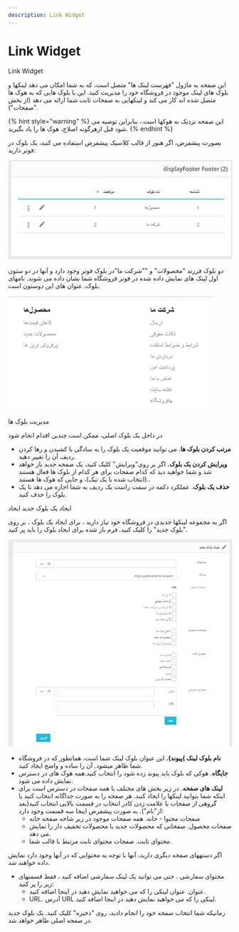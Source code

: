 ```yaml
---
description: Link Widget
---
```


# Link Widget

Link Widget

این صفحه به ماژول "فهرست لینک ها" متصل است، که به شما امکان می دهد لینکها و بلوک های لینک موجود در فروشگاه خود را مدیریت کنید. این با بلوک هایی که به هوک ها متصل شده اند کار می کند و لینکهایی به صفحات ثابت شما ارائه می دهد (از بخش "صفحات").

{% hint style="warning" %}
این صفحه نزدیک به هوکها است.، بنابراین توصیه می شود قبل ازهرگونه اصلاح، هوک ها را یاد بگیرید.
{% endhint %}

بصورت پیشفرض، اگر هنوز از قالب کلاسیک پیشفرض استفاده می کنید، یک بلوک در فوتر دارید:

![](<../../../.gitbook/assets/0 (36).png>)

دو بلوک فرزند "محصولات" و ""شرکت ما"در بلوک فوتر وجود دارد و آنها در دو ستون اول لینک های نمایش داده شده در فوتر فروشگاه شما نشان داده می شوند. نامهای بلوک، عنوان های این دوستون است.

![](<../../../.gitbook/assets/1 (26).png>)

مدیریت بلوک ها

در داخل یک بلوک اصلی، ممکن است چندین اقدام انجام شود

* **مرتب کردن بلوک ها**. می توانید موقعیت یک بلوک را به سادگی با کشیدن و رها کردن ردیف آن را تغییر دهید.
* **ویرایش کردن یک بلوک.** اگر بر روی"ویرایش" کلیک کنید، یک صفحه جدید باز خواهد شد و شما خواهید دید که کدام صفحات برای هر کدام از بلوک ها فعال هستند (انتخاب شده با یک تیک)، و جایی که هوک ها هستند..
* **حذف یک بلوک**. عملکرد دکمه در سمت راست یک ردیف به شما اجازه می دهد تا یک بلوک را حذف کنید.

ایجاد یک بلوک جدید ایجاد

اگر به مجموعه لینکها جدیدی در فروشگاه خود نیاز دارید ، برای ایجاد یک بلوک ، بر روی "بلوک جدید" را کلیک کنید. فرم باز شده برای ایجاد بلوک را باید پر کنید.

![](<../../../.gitbook/assets/2 (16).png>)

* **نام بلوک لینک )پیوند).** این عنوان بلوک لینک شما است، همانطور که در فروشگاه شما ظاهر میشود. آن را ساده و واضح ایجاد کنید.
* **جایگاه**. هوکی که بلوک باید پیوند زده شود را انتخاب کنید.همه هوک های در دسترس نمایش داده می شود.
* **لینک های صفحه**. در زیر بخش های مختلف با همه صفحات در دسترس است برای اینکه شما بتوانید لینکها را ایجاد کنید. هر صفحه را به صورت جداگانه انتخاب کنید یا گروهی از صفحات با علامت زدن کادر انتخاب در قسمت بالایی انتخاب کنید(بعد از"نام"). به صورت پیشفرض اینجا سه قسمت وجود دارد:
  * صفحات محتوا - خانه. همه صفحات موجود در زیر شاخه صفحه خانه
  * صفحات محصول. صفحاتی که محصولات جدید یا محصولات تخفیف دار را نمایش می دهد.
  * محتوای ثابت. صفحات محتوای ثابت مرتبط با قالب شما.

اگر دستههای صفحه دیگری دارید، آنها با توجه به محتوایی که در آنها وجود دارد نمایش داده خواهند شد.

* محتوای سفارشی . حتی می توانید یک لینک سفارشی اضافه کنید ، فقط قسمتهای زیر را پر کنید:
  * عنوان. عنوان لینکی را که می خواهید نمایش دهید در اینجا اضافه کنید.
  * URL. آدرس URL لینکی را که می خواهید نمایش دهید در اینجا اضافه کنید.

زمانیکه شما انتخاب صفحه خود را انجام دادید، روی "ذخیره" کلیک کنید. یک بلوک جدید در صفحه اصلی ظاهر خواهد شد.

